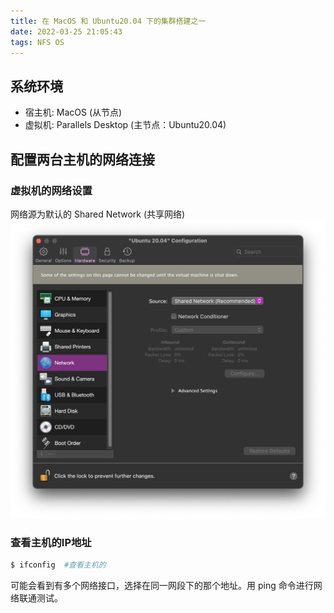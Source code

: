 ```yaml
---
title: 在 MacOS 和 Ubuntu20.04 下的集群搭建之一
date: 2022-03-25 21:05:43
tags: NFS OS
---
```


## 系统环境
- 宿主机: MacOS (从节点)
- 虚拟机: Parallels Desktop (主节点：Ubuntu20.04)

## 配置两台主机的网络连接

### 虚拟机的网络设置
网络源为默认的 Shared Network (共享网络)
![PD network config](/source/_posts/在-MacOS-和-Ubuntu20-04-下的集群搭建/networkConfig.png)

### 查看主机的IP地址

```bash
$ ifconfig  #查看主机的
```

可能会看到有多个网络接口，选择在同一网段下的那个地址。用 ping 命令进行网络联通测试。